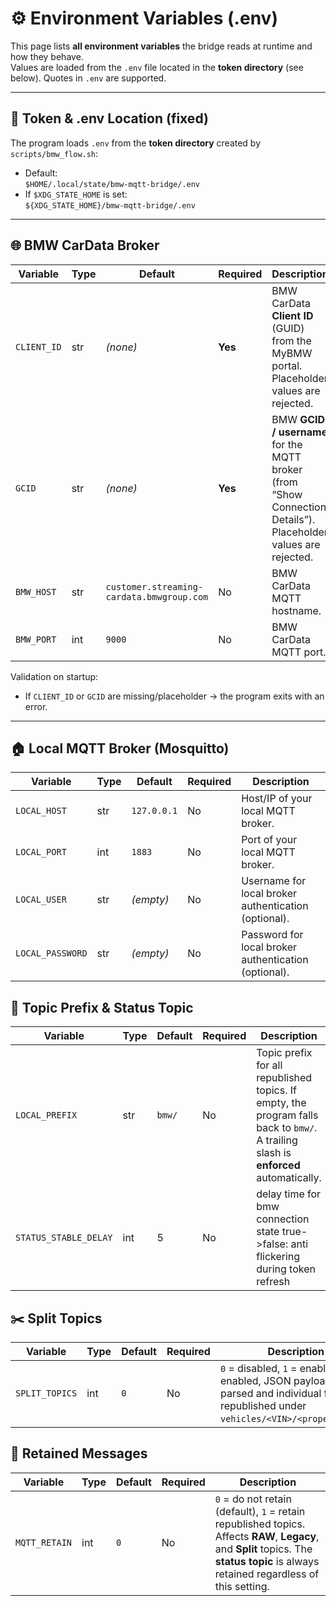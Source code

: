 # ⚙️ Environment Variables (.env)

This page lists **all environment variables** the bridge reads at runtime and how they behave.  
Values are loaded from the `.env` file located in the **token directory** (see below). Quotes in `.env` are supported.

---

## 📄 Token & .env Location (fixed)

The program loads `.env` from the **token directory** created by `scripts/bmw_flow.sh`:

- Default:  
  `$HOME/.local/state/bmw-mqtt-bridge/.env`
- If `$XDG_STATE_HOME` is set:  
  `${XDG_STATE_HOME}/bmw-mqtt-bridge/.env`

---

## 🌐 BMW CarData Broker

| Variable    | Type | Default                                        | Required | Description |
|-------------|------|-------------------------------------------------|----------|-------------|
| `CLIENT_ID` | str  | *(none)*                                       | **Yes**  | BMW CarData **Client ID** (GUID) from the MyBMW portal. Placeholder values are rejected. |
| `GCID`      | str  | *(none)*                                       | **Yes**  | BMW **GCID / username** for the MQTT broker (from “Show Connection Details”). Placeholder values are rejected. |
| `BMW_HOST`  | str  | `customer.streaming-cardata.bmwgroup.com`      | No       | BMW CarData MQTT hostname. |
| `BMW_PORT`  | int  | `9000`                                          | No       | BMW CarData MQTT port. |

Validation on startup:
- If `CLIENT_ID` or `GCID` are missing/placeholder → the program exits with an error.

---

## 🏠 Local MQTT Broker (Mosquitto)

| Variable         | Type | Default     | Required | Description |
|------------------|------|-------------|----------|-------------|
| `LOCAL_HOST`     | str  | `127.0.0.1` | No       | Host/IP of your local MQTT broker. |
| `LOCAL_PORT`     | int  | `1883`      | No       | Port of your local MQTT broker. |
| `LOCAL_USER`     | str  | *(empty)*   | No       | Username for local broker authentication (optional). |
| `LOCAL_PASSWORD` | str  | *(empty)*   | No       | Password for local broker authentication (optional). |

## 🧭 Topic Prefix & Status Topic

| Variable       | Type | Default | Required | Description |
|----------------|------|---------|----------|-------------|
| `LOCAL_PREFIX` | str  | `bmw/`  | No       | Topic prefix for all republished topics. If empty, the program falls back to `bmw/`. A trailing slash is **enforced** automatically. |
| `STATUS_STABLE_DELAY` | int  | 5  | No       | delay time for bmw connection state true->false: anti flickering during token refresh |

## ✂️ Split Topics

| Variable        | Type | Default | Required | Description |
|-----------------|------|---------|----------|-------------|
| `SPLIT_TOPICS`  | int  | `0`     | No       | `0` = disabled, `1` = enabled. When enabled, JSON payloads are parsed and individual fields are republished under `vehicles/<VIN>/<propertyName>`. |

## 🔁 Retained Messages

| Variable       | Type | Default | Required | Description |
|----------------|------|---------|----------|-------------|
| `MQTT_RETAIN`  | int  | `0`     | No       | `0` = do not retain (default), `1` = retain republished topics. Affects **RAW**, **Legacy**, and **Split** topics. The **status topic** is always retained regardless of this setting. |
